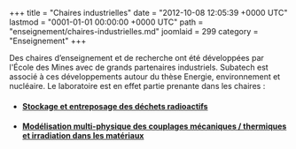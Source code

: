 +++
title = "Chaires industrielles"
date = "2012-10-08 12:05:39 +0000 UTC"
lastmod = "0001-01-01 00:00:00 +0000 UTC"
path = "enseignement/chaires-industrielles.md"
joomlaid = 299
category = "Enseignement"
+++
<p>Des chaires d’enseignement et de recherche ont été développées par l'École des Mines avec de grands partenaires industriels. Subatech est associé à ces développements autour du thèse Energie, environnement et nucléaire. Le laboratoire est en effet partie prenante dans les chaires :</p>
<ul>
<li>
<h4><a href="http://www.mines-nantes.fr/fr/Entreprise/Nos-chaires/1-Stockage-et-entreposage-des-dechets-radioactifs">Stockage et entreposage des déchets radioactifs</a></h4>
</li>
<li>
<h4><a href="http://www.mines-nantes.fr/fr/Entreprise/Nos-chaires/2-Modelisation-multi-physique-des-couplages-mecaniques-thermiques-et-irradiation-dans-les-materiaux"> Modélisation multi-physique des couplages mécaniques / thermiques et irradiation dans les matériaux</a></h4>
</li>
</ul>